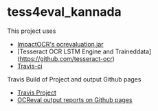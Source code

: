 # tess4eval_kannada

This project uses

* [ImpactOCR's ocrevaluation.jar ](https://bintray.com/impactocr/maven/download_file?file_path=eu%2Fdigitisation%2FocrevalUAtion%2F1.3.0%2FocrevalUAtion-1.3.0-jar-with-dependencies.jar%20script:)
* [Tesseract OCR LSTM Engine and Traineddata] (https://github.com/tesseract-ocr)
* [Travis-ci](https://travis-ci.org/)

Travis Build of Project and output Github pages

* [Travis Project](https://travis-ci.org/Shreeshrii/tess4eval_kannada/)
* [OCReval output reports on Github pages](https://shreeshrii.github.io/tess4eval_kannada/)

